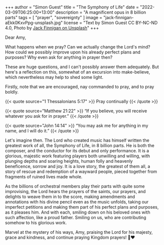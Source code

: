 +++
author = "Simon Guest"
title = "The Symphony of Life"
date = "2022-03-09T06:25:00+13:00"
description = "A magnificent opus in 8 billion parts"
tags = [ "prayer", "sovereignty" ]
image = "jack-finnigan-aEkk0KxvPpg-unsplash.jpg"
license = "Text by Simon Guest CC BY-NC-ND 4.0, Photo by [Jack Finnigan on Unsplash](https://unsplash.com/photos/aEkk0KxvPpg)"
+++

Dear Amy,

What happens when we pray? Can we actually change the Lord's mind? How could we possibly improve upon his already perfect plans and purposes? Why even ask for anything in prayer then?

These are huge questions, and I can't possibly answer them adequately. But here's a reflection on this, somewhat of an excursion into make-believe, which nevertheless may help to shed some light.

Firstly, note that we are encouraged, nay commanded to pray, and to pray boldly.

{{< quote source="1 Thessalonians 5:17" >}}
Pray continually
{{< /quote >}}

{{< quote source="Matthew 21:22" >}}
“If you believe, you will receive whatever you ask for in prayer.”
{{< /quote >}}

{{< quote source="John 14:14" >}}
“You may ask me for anything in my name, and I will do it.”
{{< /quote >}}

Let's imagine then. The Lord who created music has himself written the greatest work of all, the Symphony of Life, in 8 billion parts. He is both the composer, and the conductor for its debut and only performance. It is a glorious, majestic work featuring players both unwilling and willing, with plunging depths and soaring heights, human folly and heavenly beneficence, sorrow and joy.  It is a love story, the greatest of them all, a story of rescue and redemption of a wayward people, pieced together from fragments of ruined lives made whole.

As the billions of orchestral members play their parts with quite some improvising, the Lord hears the prayers of the saints, our prayers, and delights to weave them in to the score, making amendments and annotations with his divine pencil even as the music unfolds, taking our imperfect petitions and making them part of his perfect plans and purposes, as it pleases him. And with each, smiling down on his beloved ones with such affection, like a proud father. Smiling on us, who are contributing somehow to his glorious work.

Marvel at the mystery of his ways, Amy, praising the Lord for his majesty, grace and kindness, and continue praying Kingdom prayers! 🙏❤️
